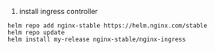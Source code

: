 1. install ingress controller
```
helm repo add nginx-stable https://helm.nginx.com/stable
helm repo update
helm install my-release nginx-stable/nginx-ingress
```